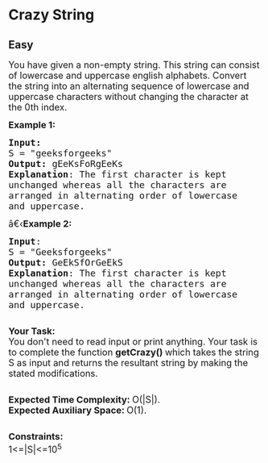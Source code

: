 # Crazy String
## Easy
<div class="problems_problem_content__Xm_eO"><p><span style="font-size:18px">You have given a non-empty string. This string can consist of lowercase and uppercase english alphabets. Convert the string into an alternating sequence of lowercase and uppercase characters without changing the character at the 0th index.</span></p>

<p><span style="font-size:18px"><strong>Example 1:</strong></span></p>

<pre><span style="font-size:18px"><strong>Input:</strong>
S = "geeksforgeeks"
<strong>Output:</strong> gEeKsFoRgEeKs
<strong>Explanation</strong>: The first character is kept
unchanged whereas all the characters are
arranged in alternating order of lowercase
and uppercase.</span>
</pre>

<p><span style="font-size:18px">â€‹<strong>Example 2:</strong></span></p>

<pre><span style="font-size:18px"><strong>Input</strong>: 
S = "Geeksforgeeks"
<strong>Output:</strong> GeEkSfOrGeEkS
<strong>Explanation</strong>: The first character is kept
unchanged whereas all the characters are
arranged in alternating order of lowercase
and uppercase.
</span></pre>

<p><br>
<span style="font-size:18px"><strong>Your Task:</strong><br>
You don't need to read input or print anything. Your task is to complete the function&nbsp;<strong>getCrazy()&nbsp;</strong>which takes the string S as input and returns the resultant string by making the stated&nbsp;modifications.</span></p>

<p><br>
<span style="font-size:18px"><strong>Expected Time Complexity:&nbsp;</strong>O(|S|).<br>
<strong>Expected Auxiliary Space:&nbsp;</strong>O(1).</span></p>

<p><br>
<span style="font-size:18px"><strong>Constraints:</strong><br>
1&lt;=|S|&lt;=10<sup>5</sup></span></p>

<p>&nbsp;</p>
</div>